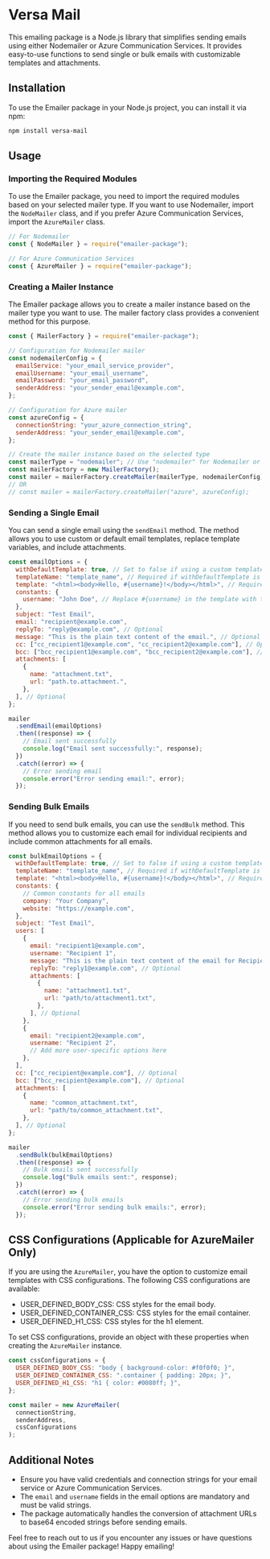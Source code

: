 # Versa Mail

This emailing package is a Node.js library that simplifies sending emails using either Nodemailer or Azure Communication Services. It provides easy-to-use functions to send single or bulk emails with customizable templates and attachments.

## Installation

To use the Emailer package in your Node.js project, you can install it via npm:

```bash
npm install versa-mail
```

## Usage

### Importing the Required Modules

To use the Emailer package, you need to import the required modules based on your selected mailer type. If you want to use Nodemailer, import the `NodeMailer` class, and if you prefer Azure Communication Services, import the `AzureMailer` class.

```javascript
// For Nodemailer
const { NodeMailer } = require("emailer-package");

// For Azure Communication Services
const { AzureMailer } = require("emailer-package");
```

### Creating a Mailer Instance

The Emailer package allows you to create a mailer instance based on the mailer type you want to use. The mailer factory class provides a convenient method for this purpose.

```javascript
const { MailerFactory } = require("emailer-package");

// Configuration for Nodemailer mailer
const nodemailerConfig = {
  emailService: "your_email_service_provider",
  emailUsername: "your_email_username",
  emailPassword: "your_email_password",
  senderAddress: "your_sender_email@example.com",
};

// Configuration for Azure mailer
const azureConfig = {
  connectionString: "your_azure_connection_string",
  senderAddress: "your_sender_email@example.com",
};

// Create the mailer instance based on the selected type
const mailerType = "nodemailer"; // Use "nodemailer" for Nodemailer or "azure" for Azure
const mailerFactory = new MailerFactory();
const mailer = mailerFactory.createMailer(mailerType, nodemailerConfig);
// OR
// const mailer = mailerFactory.createMailer("azure", azureConfig);
```

### Sending a Single Email

You can send a single email using the `sendEmail` method. The method allows you to use custom or default email templates, replace template variables, and include attachments.

```javascript
const emailOptions = {
  withDefaultTemplate: true, // Set to false if using a custom template
  templateName: "template_name", // Required if withDefaultTemplate is true
  template: "<html><body>Hello, #{username}!</body></html>", // Required if withDefaultTemplate is false
  constants: {
    username: "John Doe", // Replace #{username} in the template with this value
  },
  subject: "Test Email",
  email: "recipient@example.com",
  replyTo: "reply@example.com", // Optional
  message: "This is the plain text content of the email.", // Optional
  cc: ["cc_recipient1@example.com", "cc_recipient2@example.com"], // Optional
  bcc: ["bcc_recipient1@example.com", "bcc_recipient2@example.com"], // Optional
  attachments: [
    {
      name: "attachment.txt",
      url: "path.to.attachment.",
    },
  ], // Optional
};

mailer
  .sendEmail(emailOptions)
  .then((response) => {
    // Email sent successfully
    console.log("Email sent successfully:", response);
  })
  .catch((error) => {
    // Error sending email
    console.error("Error sending email:", error);
  });
```

### Sending Bulk Emails

If you need to send bulk emails, you can use the `sendBulk` method. This method allows you to customize each email for individual recipients and include common attachments for all emails.

```javascript
const bulkEmailOptions = {
  withDefaultTemplate: true, // Set to false if using a custom template
  templateName: "template_name", // Required if withDefaultTemplate is true
  template: "<html><body>Hello, #{username}!</body></html>", // Required if withDefaultTemplate is false
  constants: {
    // Common constants for all emails
    company: "Your Company",
    website: "https://example.com",
  },
  subject: "Test Email",
  users: [
    {
      email: "recipient1@example.com",
      username: "Recipient 1",
      message: "This is the plain text content of the email for Recipient 1.", // Optional
      replyTo: "reply1@example.com", // Optional
      attachments: [
        {
          name: "attachment1.txt",
          url: "path/to/attachment1.txt",
        },
      ], // Optional
    },
    {
      email: "recipient2@example.com",
      username: "Recipient 2",
      // Add more user-specific options here
    },
  ],
  cc: ["cc_recipient@example.com"], // Optional
  bcc: ["bcc_recipient@example.com"], // Optional
  attachments: [
    {
      name: "common_attachment.txt",
      url: "path/to/common_attachment.txt",
    },
  ], // Optional
};

mailer
  .sendBulk(bulkEmailOptions)
  .then((response) => {
    // Bulk emails sent successfully
    console.log("Bulk emails sent:", response);
  })
  .catch((error) => {
    // Error sending bulk emails
    console.error("Error sending bulk emails:", error);
  });
```

## CSS Configurations (Applicable for AzureMailer Only)

If you are using the `AzureMailer`, you have the option to customize email templates with CSS configurations. The following CSS configurations are available:

- USER_DEFINED_BODY_CSS: CSS styles for the email body.
- USER_DEFINED_CONTAINER_CSS: CSS styles for the email container.
- USER_DEFINED_H1_CSS: CSS styles for the h1 element.

To set CSS configurations, provide an object with these properties when creating the `AzureMailer` instance.

```javascript
const cssConfigurations = {
  USER_DEFINED_BODY_CSS: "body { background-color: #f0f0f0; }",
  USER_DEFINED_CONTAINER_CSS: ".container { padding: 20px; }",
  USER_DEFINED_H1_CSS: "h1 { color: #0080ff; }",
};

const mailer = new AzureMailer(
  connectionString,
  senderAddress,
  cssConfigurations
);
```

## Additional Notes

- Ensure you have valid credentials and connection strings for your email service or Azure Communication Services.
- The `email` and `username` fields in the email options are mandatory and must be valid strings.
- The package automatically handles the conversion of attachment URLs to base64 encoded strings before sending emails.

Feel free to reach out to us if you encounter any issues or have questions about using the Emailer package! Happy emailing!
